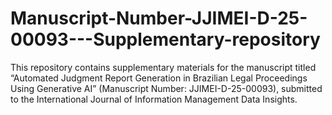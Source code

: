 # Manuscript-Number-JJIMEI-D-25-00093---Supplementary-repository

This repository contains supplementary materials for the manuscript titled “Automated Judgment Report Generation in Brazilian Legal Proceedings Using Generative AI” (Manuscript Number: JJIMEI-D-25-00093), submitted to the International Journal of Information Management Data Insights.
